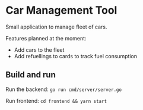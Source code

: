 # Car Management Tool

Small application to manage fleet of cars.

Features planned at the moment:

- Add cars to the fleet
- Add refuellings to cards to track fuel consumption

## Build and run

Run the backend: `go run cmd/server/server.go`

Run frontend: `cd frontend && yarn start`
